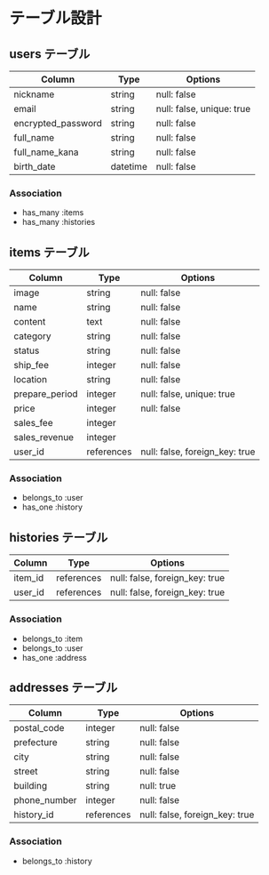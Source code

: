 # テーブル設計

## users テーブル

| Column             | Type     | Options     |
| ------------------ | -------- | ----------- |
| nickname           | string   | null: false |
| email              | string   | null: false, unique: true |
| encrypted_password | string   | null: false |
| full_name          | string   | null: false |
| full_name_kana     | string   | null: false |
| birth_date         | datetime | null: false |

### Association

- has_many :items
- has_many :histories

## items テーブル

| Column             | Type       | Options     |
| ------------------ | ---------- | ----------- |
| image              | string     | null: false |
| name               | string     | null: false |
| content            | text       | null: false |
| category           | string     | null: false |
| status             | string     | null: false |
| ship_fee           | integer    | null: false |
| location           | string     | null: false |
| prepare_period     | integer    | null: false, unique: true |
| price              | integer    | null: false |
| sales_fee          | integer    |
| sales_revenue      | integer    |
| user_id            | references | null: false, foreign_key: true |

### Association

- belongs_to :user
- has_one    :history

## histories テーブル

| Column             | Type     | Options     |
| ------------------ | -------- | ----------- |
| item_id            | references | null: false, foreign_key: true |
| user_id            | references | null: false, foreign_key: true |

### Association

- belongs_to :item
- belongs_to :user
- has_one    :address

## addresses テーブル

| Column             | Type    | Options     |
| ------------------ | ------- | ----------- |
| postal_code        | integer | null: false |
| prefecture         | string  | null: false |
| city               | string  | null: false |
| street             | string  | null: false |
| building           | string  | null: true  |
| phone_number       | integer | null: false |
| history_id         | references | null: false, foreign_key: true |

### Association

- belongs_to :history